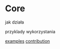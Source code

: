 # Core

jak działa

przyklady wykorzystania

[examples](examples/index.md)
[contribution](contribution/index.md)


